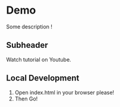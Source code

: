 # Demo

Some description !

## Subheader

Watch tutorial on Youtube.

## Local Development

1. Open index.html in your browser please!
2. Then Go!
